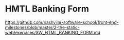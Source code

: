 # HMTL Banking Form

https://github.com/nashville-software-school/front-end-milestones/blob/master/2-the-static-web/exercises/SW_HTML_BANKING_FORM.md